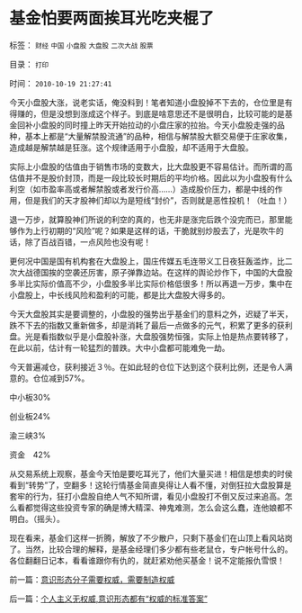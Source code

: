 # 基金怕要两面挨耳光吃夹棍了

标签： `财经` `中国` `小盘股` `大盘股` `二次大战` `股票` 

目录： `打印`

时间： `2010-10-19 21:27:41`

今天小盘股大涨，说老实话，俺没料到！笔者知道小盘股掉不下去的，仓位里是有得赚的，但是没想到涨成这个样子。到底是啥意思还不是很明白，比较可能的是基金回补小盘股的同时撞上昨天开始拉动的小盘庄家的拉抬。今天小盘股走强的品种，基本上都是“大量解禁股流通”的品种，相信与解禁股大额交易便于庄家收集，造成越是解禁越是狂涨。这个规律适用于小盘股，却不适用于大盘股。

实际上小盘股的估值由于销售市场的变数大，比大盘股更不容易估计。而所谓的高估值并不是股价封顶，而是一段比较长时期后的平均价格。因此以为小盘股有什么利空（如市盈率高或者解禁股或者发行价高……）造成股价压力，都是中线的作用，但是我们的天才股神们却以为是短线“封价”，否则就是恶性投机！（吐血！）

退一万步，就算股神们所说的利空的真的，也无非是涨完后跌个没完而已，那里能够作为上行初期的“风险”呢？如果是这样的话，干脆就别炒股去了，光是吹牛的话，除了百战百错，一点风险也没有呢！

更何况中国是国有机构套在大盘股上，国庄传媒五毛连带义工日夜狂轰滥炸，比二次大战德国挨的空袭还厉害，原子弹靠边站。在这样的舆论炒作下，中国的大盘股多半比实际价值高不少，小盘股多半比实际价格低很多！所以再退一万步，集中在小盘股上，中长线风险和盈利的可能，都是比大盘股大得多的。

今天大盘股其实是要调整的，小盘股的强势出乎基金们的意料之外，迟疑了半天，跌不下去的指数又重新做多，却是消耗了最后一点做多的元气，积累了更多的获利盘。光是看指数似乎是小盘股补涨，大盘股强势恒强，实际上怕是热点要转移了，在此以前，估计有一轮猛烈的普跌。大中小盘都可能难免一劫。

今天普遍减仓，获利接近３％。在如此轻的仓位下达到这个获利比例，还是令人满意的。仓位减到57%。

中小板30%

创业板24%

渝三峡3%

资金　42%

从交易系统上观察，基金今天怕是要吃耳光了，他们大量买进！相信是想卖的时侯看到“转势”了，空翻多！这轮行情基金简直臭得让人看不懂，对倒狂拉大盘股算是套牢的行为，狂打小盘股自绝人气不知所谓，看见小盘股打不倒又反过来追高。怎么看都觉得这些投资专家的确是博大精深、神鬼难测，怎么会这么蠢，连他娘都不明白。（摇头）。

现在看来，基金们这样一折腾，解放了不少散户，只剩下基金们在山顶上看风站岗了。当然，比较合理的解释，是基金经理们多少都有些老鼠仓，专户帐号什么的。各位翻翻日记本，看看谁跟你有仇的，就赶紧劝他买基金！说不定能报仇雪恨！



前一篇：[意识形态分子需要权威，需要制造权威](../../../2010/10/18/意识形态分子需要权威，需要制造权威.md)

后一篇：[个人主义无权威,意识形态都有“权威的标准答案”](../../../2010/10/19/个人主义无权威,意识形态都有“权威的标准答案”.md)